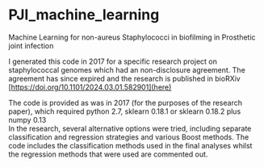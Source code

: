 # PJI_machine_learning
Machine Learning for non-aureus Staphylococci in biofilming in Prosthetic joint infection

I generated this code in 2017 for a specific research project on staphylococcal genomes which had an non-disclosure agreement.
The agreement has since expired and the research is published in bioRXiv [https://doi.org/10.1101/2024.03.01.582901](here)

The code is provided as was in 2017 (for the purposes of the research paper), which required python 2.7, sklearn 0.18.1 or sklearn 0.18.2 plus numpy 0.13
<br>In the research, several alternative options were tried, including separate classification and regression strategies and various Boost methods.
The code includes the classification methods used in the final analyses whilst the regression methods that were used are commented out.
